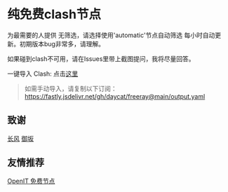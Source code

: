 # 纯免费clash节点
为最需要的人提供
无筛选，请选择使用'automatic'节点自动筛选
每小时自动更新。初期版本bug非常多，请理解。

如果碰到clash不可用，请在Issues里带上截图提问，我将尽量回答。

一键导入 Clash: 点击[这里](https://v1.mk/lI8iK7a)

> 如需手动导入，请复制以下订阅：     
> https://fastly.jsdelivr.net/gh/daycat/freeray@main/output.yaml

## 致谢
[长风](https://github.com/changfengoss/pub)
[御坂](https://github.com/Misaka-blog)

## 友情推荐
[OpenIT 免费节点](https://openit.ml)

